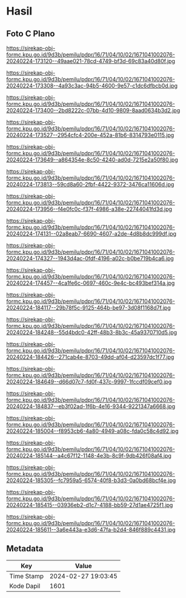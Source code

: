 # Hasil

## Foto C Plano

https://sirekap-obj-formc.kpu.go.id/9d3b/pemilu/pdpr/16/71/04/10/02/1671041002076-20240224-173120--49aae021-78cd-4749-bf3d-69c83a40d80f.jpg

https://sirekap-obj-formc.kpu.go.id/9d3b/pemilu/pdpr/16/71/04/10/02/1671041002076-20240224-173308--4a93c3ac-94b5-4600-9e57-c1dc6dfbcb0d.jpg

https://sirekap-obj-formc.kpu.go.id/9d3b/pemilu/pdpr/16/71/04/10/02/1671041002076-20240224-173400--2bd8222c-07bb-4d10-9809-8aad0634b3d2.jpg

https://sirekap-obj-formc.kpu.go.id/9d3b/pemilu/pdpr/16/71/04/10/02/1671041002076-20240224-173527--2954cfc4-200e-452a-81b6-8314793e0115.jpg

https://sirekap-obj-formc.kpu.go.id/9d3b/pemilu/pdpr/16/71/04/10/02/1671041002076-20240224-173649--a864354e-8c50-4240-ad0d-7215e2a50f80.jpg

https://sirekap-obj-formc.kpu.go.id/9d3b/pemilu/pdpr/16/71/04/10/02/1671041002076-20240224-173813--59cd8a60-2fbf-4422-9372-3476ca11606d.jpg

https://sirekap-obj-formc.kpu.go.id/9d3b/pemilu/pdpr/16/71/04/10/02/1671041002076-20240224-173956--f4e0fc0c-f37f-4986-a38e-22744041fd3d.jpg

https://sirekap-obj-formc.kpu.go.id/9d3b/pemilu/pdpr/16/71/04/10/02/1671041002076-20240224-174131--02a8eab7-6690-4607-a2de-4d8b8dc999df.jpg

https://sirekap-obj-formc.kpu.go.id/9d3b/pemilu/pdpr/16/71/04/10/02/1671041002076-20240224-174327--1943d4ac-0fdf-4196-a02c-b0be719b4ca6.jpg

https://sirekap-obj-formc.kpu.go.id/9d3b/pemilu/pdpr/16/71/04/10/02/1671041002076-20240224-174457--4ca1fe6c-0697-460c-9e4c-bc493bef314a.jpg

https://sirekap-obj-formc.kpu.go.id/9d3b/pemilu/pdpr/16/71/04/10/02/1671041002076-20240224-184117--29b78f5c-9125-464b-be97-3d08f1168d7f.jpg

https://sirekap-obj-formc.kpu.go.id/9d3b/pemilu/pdpr/16/71/04/10/02/1671041002076-20240224-184248--55d4bdc0-42ff-48b3-8b3c-45a9370710d5.jpg

https://sirekap-obj-formc.kpu.go.id/9d3b/pemilu/pdpr/16/71/04/10/02/1671041002076-20240224-184426--271cab4e-8703-49dd-af04-d23597dc1f77.jpg

https://sirekap-obj-formc.kpu.go.id/9d3b/pemilu/pdpr/16/71/04/10/02/1671041002076-20240224-184649--d66d07c7-fd0f-437c-9997-1fccdf09cef0.jpg

https://sirekap-obj-formc.kpu.go.id/9d3b/pemilu/pdpr/16/71/04/10/02/1671041002076-20240224-184837--eb3f02ad-1f6b-4e16-9344-9221347a6668.jpg

https://sirekap-obj-formc.kpu.go.id/9d3b/pemilu/pdpr/16/71/04/10/02/1671041002076-20240224-185004--f8953cb6-4a80-4949-a08c-fda0c58c4d92.jpg

https://sirekap-obj-formc.kpu.go.id/9d3b/pemilu/pdpr/16/71/04/10/02/1671041002076-20240224-185144--a4c67f12-1148-4e3b-8c9f-9db426f08af4.jpg

https://sirekap-obj-formc.kpu.go.id/9d3b/pemilu/pdpr/16/71/04/10/02/1671041002076-20240224-185305--fc7959a5-6574-40f8-b3d3-0a0bd68bcf4e.jpg

https://sirekap-obj-formc.kpu.go.id/9d3b/pemilu/pdpr/16/71/04/10/02/1671041002076-20240224-185415--03936eb2-d1c7-4188-bb59-27d1ae4725f1.jpg

https://sirekap-obj-formc.kpu.go.id/9d3b/pemilu/pdpr/16/71/04/10/02/1671041002076-20240224-185611--3a6e443a-e3d6-47fa-b2d4-846f889c4431.jpg


## Metadata

| Key        | Value               |
| ---------- | ------------------- |
| Time Stamp | 2024-02-27 19:03:45 |
| Kode Dapil | 1601                |



